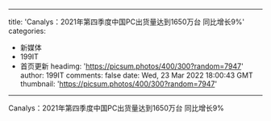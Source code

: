 
---
title: 'Canalys：2021年第四季度中国PC出货量达到1650万台  同比增长9%'
categories: 
 - 新媒体
 - 199IT
 - 首页更新
headimg: 'https://picsum.photos/400/300?random=7947'
author: 199IT
comments: false
date: Wed, 23 Mar 2022 18:00:43 GMT
thumbnail: 'https://picsum.photos/400/300?random=7947'
---

<div>   
Canalys：2021年第四季度中国PC出货量达到1650万台  同比增长9%  
</div>
            